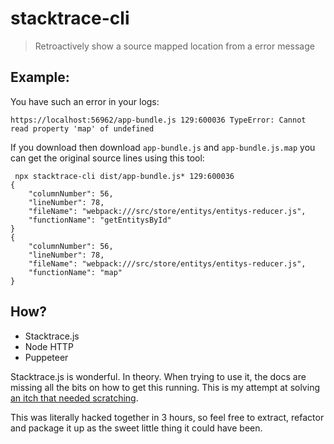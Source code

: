 # stacktrace-cli
> Retroactively show a source mapped location from a error message

## Example:
You have such an error in your logs: 
```
https://localhost:56962/app-bundle.js 129:600036 TypeError: Cannot read property 'map' of undefined
```

If you download then download `app-bundle.js` and `app-bundle.js.map` you can get the original 
source lines using this tool:

```
 npx stacktrace-cli dist/app-bundle.js* 129:600036
{
    "columnNumber": 56,
    "lineNumber": 78,
    "fileName": "webpack:///src/store/entitys/entitys-reducer.js",
    "functionName": "getEntitysById"
}
{
    "columnNumber": 56,
    "lineNumber": 78,
    "fileName": "webpack:///src/store/entitys/entitys-reducer.js",
    "functionName": "map"
}
```

## How?
- Stacktrace.js
- Node HTTP
- Puppeteer

Stacktrace.js is wonderful. In theory. When trying to use it, the docs are 
missing all the bits on how to get this running. This is my attempt at 
solving [an itch that needed scratching](https://stackoverflow.com/questions/57346131/convert-columnerror-to-original-line-numbers-using-a-source-map).

This was literally hacked together in 3 hours, so feel free to extract, refactor and package it up as the sweet little thing it could have been.
